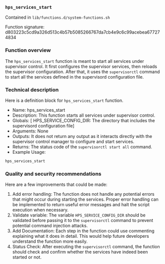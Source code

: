 ### `hps_services_start`

Contained in `lib/functions.d/system-functions.sh`

Function signature: d803223c5cd9a326d513c4b57b5085266767da7cb4e9c6c99acebea677274834

### Function overview

The `hps_services_start` function is meant to start all services under supervisor control. It first configures the supervisor services, then reloads the supervisor configuration. After that, it uses the `supervisorctl` command to start all the services defined in the supervisord configuration file.

### Technical description
Here is a definition block for `hps_services_start` function.

- Name: hps_services_start
- Description: This function starts all services under supervisor control.
- Globals: [ HPS_SERVICE_CONFIG_DIR: The directory that includes the supervisord configuration file]
- Arguments: None
- Outputs: It does not return any output as it interacts directly with the supervisor control manager to configure and start services.
- Returns: The status code of the `supervisorctl start all` command.
- Example Usage: 

```bash
hps_services_start
```

### Quality and security recommendations
Here are a few improvements that could be made:

1. Add error handling: The function does not handle any potential errors that might occur during starting the services. Proper error handling can be implemented to return useful error messages and halt the script execution when necessary.
2. Validate variable: The variable `HPS_SERVICE_CONFIG_DIR` should be validated before passing it to the `supervisorctl` command to prevent potential command injection attacks.
3. Add Documentation: Each step in the function could use commenting explaining what it does in detail. This would help future developers understand the function more easily.
4. Status Check: After executing the `supervisorctl` command, the function should check and confirm whether the services have indeed been started or not.

